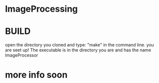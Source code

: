 # ImageProcessing

# BUILD
open the directory you cloned and type: "make" in the command line.
you are seet up! The executable is in the directory you are and has the name ImageProcessor

# more info soon

